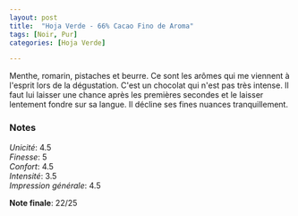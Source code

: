 ```yaml
---
layout: post
title:  "Hoja Verde - 66% Cacao Fino de Aroma"
tags: [Noir, Pur] 
categories: [Hoja Verde]

---
```


Menthe, romarin, pistaches et beurre. Ce sont les arômes qui me viennent à l'esprit lors de la dégustation. C'est un chocolat qui n'est pas très intense. Il faut lui laisser une chance après les premières secondes et le laisser lentement fondre sur sa langue. Il décline ses fines nuances tranquillement.


### Notes

_Unicité_: 4.5  
_Finesse_: 5  
_Confort_: 4.5  
_Intensité_: 3.5  
_Impression générale_: 4.5  

**Note finale**: 22/25